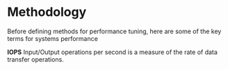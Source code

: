 # Methodology

Before defining methods for performance tuning, here are some of the key terms for systems performance 

**IOPS** Input/Output operations per second is a measure of the rate of data transfer operations.
